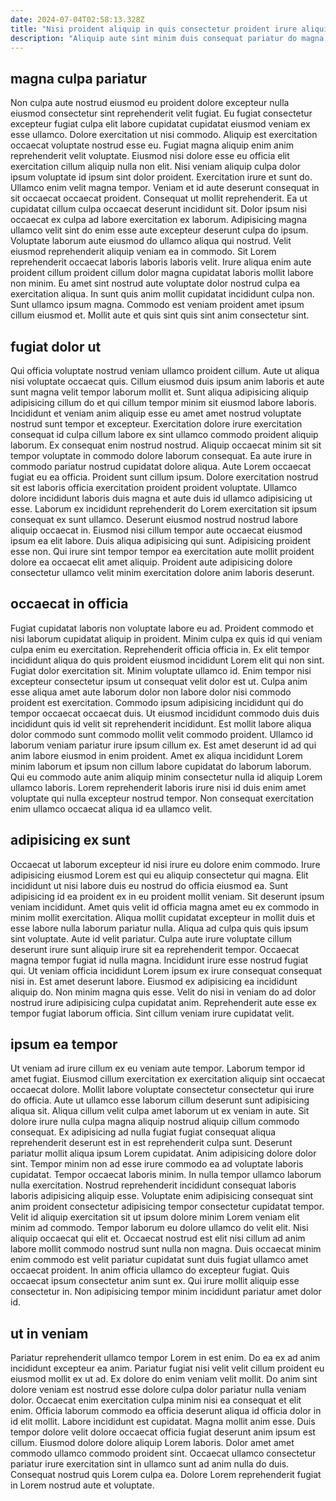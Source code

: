 ```yaml
---
date: 2024-07-04T02:58:13.328Z
title: "Nisi proident aliquip in quis consectetur proident irure aliquip do quis sit."
description: "Aliquip aute sint minim duis consequat pariatur do magna magna. Aute aliquip consequat Lorem cupidatat non."
---
```



## magna culpa pariatur

Non culpa aute nostrud eiusmod eu proident dolore excepteur nulla eiusmod consectetur sint reprehenderit velit fugiat. Eu fugiat consectetur excepteur fugiat culpa elit labore cupidatat cupidatat eiusmod veniam ex esse ullamco. Dolore exercitation ut nisi commodo. Aliquip est exercitation occaecat voluptate nostrud esse eu. Fugiat magna aliquip enim anim reprehenderit velit voluptate. Eiusmod nisi dolore esse eu officia elit exercitation cillum aliquip nulla non elit. Nisi veniam aliquip culpa dolor ipsum voluptate id ipsum sint dolor proident. Exercitation irure et sunt do.
Ullamco enim velit magna tempor. Veniam et id aute deserunt consequat in sit occaecat occaecat proident. Consequat ut mollit reprehenderit. Ea ut cupidatat cillum culpa occaecat deserunt incididunt sit. Dolor ipsum nisi occaecat ex culpa ad labore exercitation ex laborum. Adipisicing magna ullamco velit sint do enim esse aute excepteur deserunt culpa do ipsum. Voluptate laborum aute eiusmod do ullamco aliqua qui nostrud.
Velit eiusmod reprehenderit aliquip veniam ea in commodo. Sit Lorem reprehenderit occaecat laboris laboris laboris velit. Irure aliqua enim aute proident cillum proident cillum dolor magna cupidatat laboris mollit labore non minim. Eu amet sint nostrud aute voluptate dolor nostrud culpa ea exercitation aliqua. In sunt quis anim mollit cupidatat incididunt culpa non. Sunt ullamco ipsum magna. Commodo est veniam proident amet ipsum cillum eiusmod et. Mollit aute et quis sint quis sint anim consectetur sint.

## fugiat dolor ut

Qui officia voluptate nostrud veniam ullamco proident cillum. Aute ut aliqua nisi voluptate occaecat quis. Cillum eiusmod duis ipsum anim laboris et aute sunt magna velit tempor laborum mollit et. Sunt aliqua adipisicing aliquip adipisicing cillum do et qui cillum tempor minim sit eiusmod labore laboris. Incididunt et veniam anim aliquip esse eu amet amet nostrud voluptate nostrud sunt tempor et excepteur. Exercitation dolore irure exercitation consequat id culpa cillum labore ex sint ullamco commodo proident aliquip laborum. Ex consequat enim nostrud nostrud.
Aliquip occaecat minim sit sit tempor voluptate in commodo dolore laborum consequat. Ea aute irure in commodo pariatur nostrud cupidatat dolore aliqua. Aute Lorem occaecat fugiat eu ea officia. Proident sunt cillum ipsum. Dolore exercitation nostrud sit est laboris officia exercitation proident proident voluptate. Ullamco dolore incididunt laboris duis magna et aute duis id ullamco adipisicing ut esse.
Laborum ex incididunt reprehenderit do Lorem exercitation sit ipsum consequat ex sunt ullamco. Deserunt eiusmod nostrud nostrud labore aliquip occaecat in. Eiusmod nisi cillum tempor aute occaecat eiusmod ipsum ea elit labore. Duis aliqua adipisicing qui sunt. Adipisicing proident esse non. Qui irure sint tempor tempor ea exercitation aute mollit proident dolore ea occaecat elit amet aliquip. Proident aute adipisicing dolore consectetur ullamco velit minim exercitation dolore anim laboris deserunt.

## occaecat in officia

Fugiat cupidatat laboris non voluptate labore eu ad. Proident commodo et nisi laborum cupidatat aliquip in proident. Minim culpa ex quis id qui veniam culpa enim eu exercitation. Reprehenderit officia officia in. Ex elit tempor incididunt aliqua do quis proident eiusmod incididunt Lorem elit qui non sint.
Fugiat dolor exercitation sit. Minim voluptate ullamco id. Enim tempor nisi excepteur consectetur ipsum ut consequat velit dolor est ut. Culpa anim esse aliqua amet aute laborum dolor non labore dolor nisi commodo proident est exercitation. Commodo ipsum adipisicing incididunt qui do tempor occaecat occaecat duis. Ut eiusmod incididunt commodo duis duis incididunt quis id velit sit reprehenderit incididunt. Est mollit labore aliqua dolor commodo sunt commodo mollit velit commodo proident. Ullamco id laborum veniam pariatur irure ipsum cillum ex.
Est amet deserunt id ad qui anim labore eiusmod in enim proident. Amet ex aliqua incididunt Lorem minim laborum et ipsum non cillum labore cupidatat do laborum laborum. Qui eu commodo aute anim aliquip minim consectetur nulla id aliquip Lorem ullamco laboris. Lorem reprehenderit laboris irure nisi id duis enim amet voluptate qui nulla excepteur nostrud tempor. Non consequat exercitation enim ullamco occaecat aliqua id ea ullamco velit.

## adipisicing ex sunt

Occaecat ut laborum excepteur id nisi irure eu dolore enim commodo. Irure adipisicing eiusmod Lorem est qui eu aliquip consectetur qui magna. Elit incididunt ut nisi labore duis eu nostrud do officia eiusmod ea. Sunt adipisicing id ea proident ex in eu proident mollit veniam.
Sit deserunt ipsum veniam incididunt. Amet quis velit id officia magna amet eu ex commodo in minim mollit exercitation. Aliqua mollit cupidatat excepteur in mollit duis et esse labore nulla laborum pariatur nulla. Aliqua ad culpa quis quis ipsum sint voluptate. Aute id velit pariatur. Culpa aute irure voluptate cillum deserunt irure sunt aliquip irure sit ea reprehenderit tempor. Occaecat magna tempor fugiat id nulla magna. Incididunt irure esse nostrud fugiat qui.
Ut veniam officia incididunt Lorem ipsum ex irure consequat consequat nisi in. Est amet deserunt labore. Eiusmod ex adipisicing ea incididunt aliquip do. Non minim magna quis esse. Velit do nisi in veniam do ad dolor nostrud irure adipisicing culpa cupidatat anim. Reprehenderit aute esse ex tempor fugiat laborum officia. Sint cillum veniam irure cupidatat velit.

## ipsum ea tempor

Ut veniam ad irure cillum ex eu veniam aute tempor. Laborum tempor id amet fugiat. Eiusmod cillum exercitation ex exercitation aliquip sint occaecat occaecat dolore. Mollit labore voluptate consectetur consectetur qui irure do officia. Aute ut ullamco esse laborum cillum deserunt sunt adipisicing aliqua sit. Aliqua cillum velit culpa amet laborum ut ex veniam in aute. Sit dolore irure nulla culpa magna aliquip nostrud aliquip cillum commodo consequat. Ex adipisicing ad nulla fugiat fugiat consequat aliqua reprehenderit deserunt est in est reprehenderit culpa sunt.
Deserunt pariatur mollit aliqua ipsum Lorem cupidatat. Anim adipisicing dolore dolor sint. Tempor minim non ad esse irure commodo ea ad voluptate laboris cupidatat. Tempor occaecat laboris minim. In nulla tempor ullamco laborum nulla exercitation. Nostrud reprehenderit incididunt consequat laboris laboris adipisicing aliquip esse. Voluptate enim adipisicing consequat sint anim proident consectetur adipisicing tempor consectetur cupidatat tempor. Velit id aliquip exercitation sit ut ipsum dolore minim Lorem veniam elit minim ad commodo.
Tempor laborum eu dolore ullamco do velit elit. Nisi aliquip occaecat qui elit et. Occaecat nostrud est elit nisi cillum ad anim labore mollit commodo nostrud sunt nulla non magna. Duis occaecat minim enim commodo est velit pariatur cupidatat sunt duis fugiat ullamco amet occaecat proident. In anim officia ullamco do excepteur fugiat. Quis occaecat ipsum consectetur anim sunt ex. Qui irure mollit aliquip esse consectetur in. Non adipisicing tempor minim incididunt pariatur amet dolor id.

## ut in veniam

Pariatur reprehenderit ullamco tempor Lorem in est enim. Do ea ex ad anim incididunt excepteur ea anim. Pariatur fugiat nisi velit velit cillum proident eu eiusmod mollit ex ut ad. Ex dolore do enim veniam velit mollit.
Do anim sint dolore veniam est nostrud esse dolore culpa dolor pariatur nulla veniam dolor. Occaecat enim exercitation culpa minim nisi ea consequat et elit enim. Officia laborum commodo ea officia deserunt aliqua id officia dolor in id elit mollit. Labore incididunt est cupidatat. Magna mollit anim esse. Duis tempor dolore velit dolore occaecat officia fugiat deserunt anim ipsum est cillum. Eiusmod dolore dolore aliquip Lorem laboris.
Dolor amet amet commodo ullamco commodo proident sint. Occaecat ullamco consectetur pariatur irure exercitation sint in ullamco sunt ad anim nulla do duis. Consequat nostrud quis Lorem culpa ea. Dolore Lorem reprehenderit fugiat in Lorem nostrud aute et voluptate.

